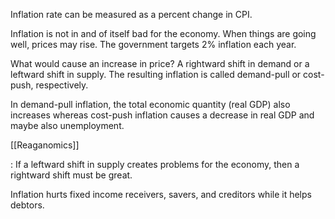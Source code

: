 Inflation rate can be measured as a percent change in CPI.

Inflation is not in and of itself bad for the economy. When things are going well, prices may rise. The government targets 2% inflation each year.


What would cause an increase in price? A rightward shift in demand or a leftward shift in supply. The resulting inflation is called demand-pull or cost-push, respectively. 

In demand-pull inflation, the total economic quantity (real GDP) also increases whereas cost-push inflation causes a decrease in real GDP and maybe also unemployment. 

[[Reaganomics]]

: If a leftward shift in supply creates problems for the economy, then a rightward shift must be great.


Inflation hurts fixed income receivers, savers, and creditors while it helps debtors.